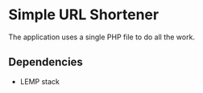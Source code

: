 # Simple URL Shortener

The application uses a single PHP file to do all the work. 

## Dependencies

- LEMP stack

